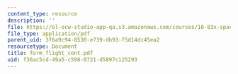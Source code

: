 ```yaml
---
content_type: resource
description: ''
file: https://ol-ocw-studio-app-qa.s3.amazonaws.com/courses/16-83x-space-systems-engineering-spring-2002-spring-2003/f36ac5cd49a5c5980721d5897c125293_form_flight_cont.pdf
file_type: application/pdf
parent_uid: 3f6a9c94-8530-e739-db93-f5d14dc45ea2
resourcetype: Document
title: form_flight_cont.pdf
uid: f36ac5cd-49a5-c598-0721-d5897c125293
---
```

